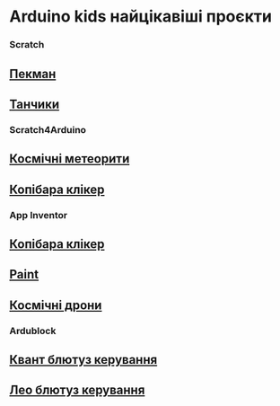 # Arduino kids найцікавіші проєкти

### Scratch

## [Пекман](ScratchPacman.sb3)

## [Танчики](ScratchTanks.sb3)

### Scratch4Arduino

## [Космічні метеорити](S4A_SpaceShooter.sb)

## [Копібара клікер](S4A_CopybaraClicker.sb)

### App Inventor

## [Копібара клікер](CapibaraClicker.aia)

## [Paint](Paint.aia)

## [Космічні дрони](SpaceShooter.aia)

### Ardublock

## [Квант блютуз керування](LeoBT.abp)

## [Лео блютуз керування](QuantBT.abp)